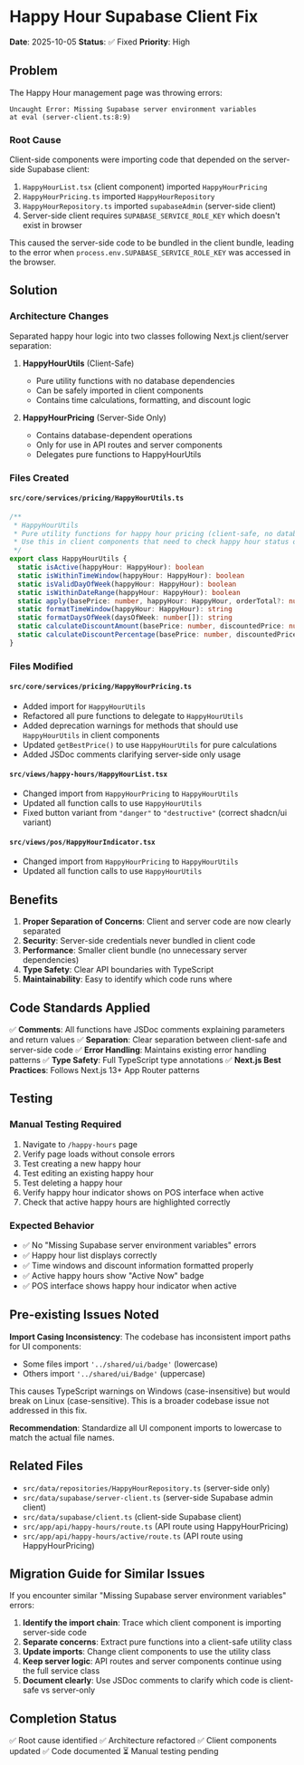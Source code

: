 # Happy Hour Supabase Client Fix

**Date**: 2025-10-05
**Status**: ✅ Fixed
**Priority**: High

## Problem

The Happy Hour management page was throwing errors:
```
Uncaught Error: Missing Supabase server environment variables
at eval (server-client.ts:8:9)
```

### Root Cause

Client-side components were importing code that depended on the server-side Supabase client:

1. `HappyHourList.tsx` (client component) imported `HappyHourPricing`
2. `HappyHourPricing.ts` imported `HappyHourRepository`
3. `HappyHourRepository.ts` imported `supabaseAdmin` (server-side client)
4. Server-side client requires `SUPABASE_SERVICE_ROLE_KEY` which doesn't exist in browser

This caused the server-side code to be bundled in the client bundle, leading to the error when `process.env.SUPABASE_SERVICE_ROLE_KEY` was accessed in the browser.

## Solution

### Architecture Changes

Separated happy hour logic into two classes following Next.js client/server separation:

1. **HappyHourUtils** (Client-Safe)
   - Pure utility functions with no database dependencies
   - Can be safely imported in client components
   - Contains time calculations, formatting, and discount logic

2. **HappyHourPricing** (Server-Side Only)
   - Contains database-dependent operations
   - Only for use in API routes and server components
   - Delegates pure functions to HappyHourUtils

### Files Created

#### `src/core/services/pricing/HappyHourUtils.ts`
```typescript
/**
 * HappyHourUtils
 * Pure utility functions for happy hour pricing (client-safe, no database dependencies)
 * Use this in client components that need to check happy hour status or format display
 */
export class HappyHourUtils {
  static isActive(happyHour: HappyHour): boolean
  static isWithinTimeWindow(happyHour: HappyHour): boolean
  static isValidDayOfWeek(happyHour: HappyHour): boolean
  static isWithinDateRange(happyHour: HappyHour): boolean
  static apply(basePrice: number, happyHour: HappyHour, orderTotal?: number): number
  static formatTimeWindow(happyHour: HappyHour): string
  static formatDaysOfWeek(daysOfWeek: number[]): string
  static calculateDiscountAmount(basePrice: number, discountedPrice: number): number
  static calculateDiscountPercentage(basePrice: number, discountedPrice: number): number
}
```

### Files Modified

#### `src/core/services/pricing/HappyHourPricing.ts`
- Added import for `HappyHourUtils`
- Refactored all pure functions to delegate to `HappyHourUtils`
- Added deprecation warnings for methods that should use `HappyHourUtils` in client components
- Updated `getBestPrice()` to use `HappyHourUtils` for pure calculations
- Added JSDoc comments clarifying server-side only usage

#### `src/views/happy-hours/HappyHourList.tsx`
- Changed import from `HappyHourPricing` to `HappyHourUtils`
- Updated all function calls to use `HappyHourUtils`
- Fixed button variant from `"danger"` to `"destructive"` (correct shadcn/ui variant)

#### `src/views/pos/HappyHourIndicator.tsx`
- Changed import from `HappyHourPricing` to `HappyHourUtils`
- Updated all function calls to use `HappyHourUtils`

## Benefits

1. **Proper Separation of Concerns**: Client and server code are now clearly separated
2. **Security**: Server-side credentials never bundled in client code
3. **Performance**: Smaller client bundle (no unnecessary server dependencies)
4. **Type Safety**: Clear API boundaries with TypeScript
5. **Maintainability**: Easy to identify which code runs where

## Code Standards Applied

✅ **Comments**: All functions have JSDoc comments explaining parameters and return values
✅ **Separation**: Clear separation between client-safe and server-side code
✅ **Error Handling**: Maintains existing error handling patterns
✅ **Type Safety**: Full TypeScript type annotations
✅ **Next.js Best Practices**: Follows Next.js 13+ App Router patterns

## Testing

### Manual Testing Required

1. Navigate to `/happy-hours` page
2. Verify page loads without console errors
3. Test creating a new happy hour
4. Test editing an existing happy hour
5. Test deleting a happy hour
6. Verify happy hour indicator shows on POS interface when active
7. Check that active happy hours are highlighted correctly

### Expected Behavior

- ✅ No "Missing Supabase server environment variables" errors
- ✅ Happy hour list displays correctly
- ✅ Time windows and discount information formatted properly
- ✅ Active happy hours show "Active Now" badge
- ✅ POS interface shows happy hour indicator when active

## Pre-existing Issues Noted

**Import Casing Inconsistency**: The codebase has inconsistent import paths for UI components:
- Some files import `'../shared/ui/badge'` (lowercase)
- Others import `'../shared/ui/Badge'` (uppercase)

This causes TypeScript warnings on Windows (case-insensitive) but would break on Linux (case-sensitive). This is a broader codebase issue not addressed in this fix.

**Recommendation**: Standardize all UI component imports to lowercase to match the actual file names.

## Related Files

- `src/data/repositories/HappyHourRepository.ts` (server-side only)
- `src/data/supabase/server-client.ts` (server-side Supabase admin client)
- `src/data/supabase/client.ts` (client-side Supabase client)
- `src/app/api/happy-hours/route.ts` (API route using HappyHourPricing)
- `src/app/api/happy-hours/active/route.ts` (API route using HappyHourPricing)

## Migration Guide for Similar Issues

If you encounter similar "Missing Supabase server environment variables" errors:

1. **Identify the import chain**: Trace which client component is importing server-side code
2. **Separate concerns**: Extract pure functions into a client-safe utility class
3. **Update imports**: Change client components to use the utility class
4. **Keep server logic**: API routes and server components continue using the full service class
5. **Document clearly**: Use JSDoc comments to clarify which code is client-safe vs server-only

## Completion Status

✅ Root cause identified
✅ Architecture refactored
✅ Client components updated
✅ Code documented
⏳ Manual testing pending
